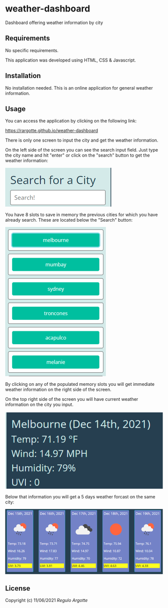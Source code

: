 # weather-dashboard
Dashboard offering weather information by city

Requirements
------------

No specific requirements.

This application was developed using HTML, CSS & Javascript.

Installation
------------

No installation needed.
This is an online application for general weather information.


Usage
------------
You can access the application by clicking on the following link:

https://rargotte.github.io/weather-dashboard


There is only one screen to input the city and get the weather information.

On the left side of the screen you can see the search input field. Just type the city name and hit "enter" or click on the "search" button to get the weather information:

<img src= "assets/img/search window.png" alt= "Search input field">

You have 8 slots to save in memory the previous cities for which you have already search. These are located below the "Search" button:

<img src= "assets/img/8 memory slots.png" alt= "8 memory slots">

By clicking on any of the populated memory slots you will get immediate weather information on the right side of the screen.

On the top right side of the screen you will have current weather information on the city you input.

<img src= "assets/img/City Header Info.png" alt= "City current Weather info">

Below that information you will get a 5 days weather forcast on the same city:

<img src= "assets/img/forecast.png" alt= "City current Weather info">

## License
Copyright (c) 11/06/2021 _Regulo Argotte_